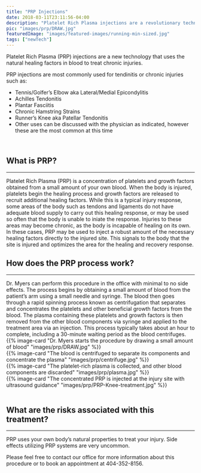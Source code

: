 ```yaml
---
title: "PRP Injections"
date: 2018-03-11T23:11:56-04:00
description: "Platelet Rich Plasma injections are a revolutionary technology that uses natural healing factors to treat chronic injuries like tendinitis and epicondylitis"
pic: "images/prp/DRAW.jpg"
featuredImage: "images/featured-images/running-min-sized.jpg"
tags: ["newTech"]
---
```



Platelet Rich Plasma (PRP) injections are a new technology that uses the natural healing factors in blood to treat chronic injuries.

PRP injections are most commonly used for tendinitis or chronic injuries such as:

* Tennis/Golfer’s Elbow aka Lateral/Medial Epicondylitis
* Achilles Tendonitis
* Plantar Fasciitis
* Chronic Hamstring Strains
* Runner’s Knee aka Patellar Tendonitis
* Other uses can be discussed with the physician as indicated, however these are the most common at this time  
<br>

## What is PRP?  
<hr>
Platelet Rich Plasma (PRP) is a concentration of platelets and growth factors obtained from a small amount of your own blood. When the body is injured, platelets begin the healing process and growth factors are released to recruit additional healing factors. While this is a typical injury response, some areas of the body such as tendons and ligaments do not have adequate blood supply to carry out this healing response, or may be used so often that the body is unable to iniate the response. Injuries to these areas may become chronic, as the body is incapable of healing on its own. In these cases, PRP may be used to inject a robust amount of the necessary healing factors directly to the injured site. This signals to the body that the site is injured and optimizes the area for the healing and recovery response.

<br>

## How does the PRP process work?
<hr>
Dr. Myers can perform this procedure in the office with minimal to no side effects. The process begins by obtaining a small amount of blood from the patient’s arm using a small needle and syringe. The blood then goes through a rapid spinning process known as centrifugation that separates and concentrates the platelets and other beneficial growth factors from the blood. The plasma containing these platelets and growth factors is then removed from the other blood components via syringe and applied to the treatment area via an injection. This process typically takes about an hour to complete, including a 30-minute waiting period as the blood centrifuges. 

<br>
  <div class="row">
    <div class="col-sm-6">
        {{% image-card "Dr. Myers starts the procedure by drawing a small amount of blood" "images/prp/DRAW.jpg" %}}
    </div>
    <div class="col-sm-6">
       {{% image-card "The blood is centrifuged to separate its components and concentrate the plasma" "images/prp/centrifuge.jpg" %}}
    </div>
    <div class="col-sm-6">
      {{% image-card "The platelet-rich plasma is collected, and other blood components are discarded" "images/prp/plasma.jpg" %}}
    </div>
    <div class="col-sm-6">
    {{% image-card "The concentrated PRP is injected at the injury site with ultrasound guidance" "images/prp/PRP-Knee-treatment.jpg" %}}
    </div>
  </div>

<br>

## What are the risks associated with this treatment?  
<hr>
PRP uses your own body’s natural properties to treat your injury. Side effects utilizing PRP systems are very uncommon.

Please feel free to contact our office for more information about this procedure or to book an appointment at 404-352-8156.
